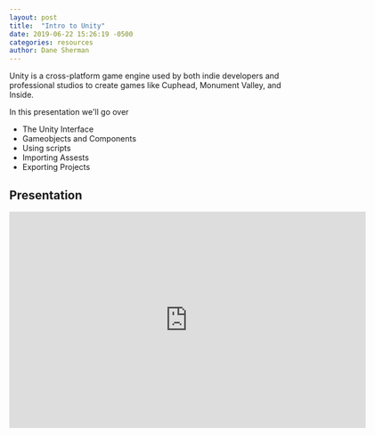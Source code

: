```yaml
---
layout: post
title:  "Intro to Unity"
date: 2019-06-22 15:26:19 -0500
categories: resources
author: Dane Sherman
---
```


Unity is a cross-platform game engine used by both indie developers and professional studios to create games like Cuphead, Monument Valley, and Inside. 

In this presentation we'll go over
 * The Unity Interface
 * Gameobjects and Components 
 * Using scripts 
 * Importing Assests
 * Exporting Projects
 
## Presentation

<iframe src="https://docs.google.com/presentation/d/e/2PACX-1vRLfNK-G3hloxUOr_3a11ll1BVBweE6nFcNEyUuNEu_YCa_GivgybP9xv0B5uybUKx-06NvjDdL6_Ov/embed?start=false&loop=false&delayms=3000" frameborder="0" width="640" height="389" allowfullscreen="true" mozallowfullscreen="true" webkitallowfullscreen="true"></iframe>